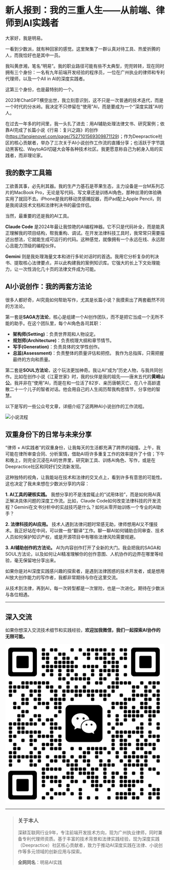 # 新人报到：我的三重人生——从前端、律师到AI实践者

大家好，我是明易。

一看到少数派，就有种回家的感觉。这里聚集了一群认真对待工具、热爱折腾的人，而我恰好也是其中一员。

我叫黄彦湘，笔名“明易”。我的职业路径可能有些不太典型，兜兜转转，现在同时拥有三个身份：一名有九年前端开发经验的程序员，一位在广州执业的律师和专利代理师，以及一个All in AI的深度实践者。

这第三个身份，也是最特别的一个。

2023年ChatGPT横空出世，我立刻意识到，这不只是一次普通的技术迭代，而是一个时代的分水岭。我决定不只停留在“使用”AI，而是要成为一个“深度实践”AI的人。

在过去一年多的时间里，我一头扎了进去：用AI辅助处理法律文书、研究案例；依靠AI完成了长篇小说《行易：复兴之路》的创作(https://fanqienovel.com/page/7527101569309871129)；作为Deepractice社区的核心贡献者，举办了三次关于AI小说创作工作流的直播分享；也活跃于字节跳动黑客松、WaytoAGI切磋大会等各种技术社区。我更愿意称自己为躬身入局的实践者，而非理论家。

## 我的数字工具箱

工欲善其事，必先利其器。我的生产力基石是苹果生态，主力设备是一台M系列芯片的MacBook Pro，无论是写代码、写文章还是训练AI角色，那种丝滑的体验确实用了就回不去。iPhone是我的移动灵感捕捉器，而iPad配上Apple Pencil，则是我阅读技术文档和法律判决书的最佳伴侣。

当然，最重要的还是我的AI工具。

**Claude Code** 是2024年最让我惊艳的AI编程神器。它不只是代码补全，而是能真正理解我的项目结构，帮我重构、调试。在开发法律科技工具时，我常常只需要描述出想法，它就能生成可运行的代码。这种感觉，就像拥有一个永远在线、永远耐心且能力顶级的编程伙伴。

**Gemini** 则是我处理海量文本和进行多轮对话时的首选。我用它分析复杂的判决书、提取核心法律要点，并以此构建我的案例知识库。它强大的长上下文处理能力，让一次性消化几十页的法律文件成为可能。

## AI小说创作：我的两套方法论

很多人都好奇，AI究竟如何帮助写作，尤其是长篇小说？我摸索出了两套截然不同的方法论。

第一套是**SAGA方法论**，核心是组建一个AI创作团队，而不是把它当成一个无所不能的助手。在这个团队里，每个AI角色各司其职：
* **架构师(Setting)**：负责世界观和人物设定。
* **规划师(Architecture)**：负责梳理大纲和章节情节。
* **写手(Generation)**：负责具体的文学性创作。
* **总监(Assessment)**：负责整体的质量评估和把控。
我作为总指挥，只需把握最终的方向和质量。

第二套是**SOUL方法论**，这个玩法更加神奇。我让AI“成为”历史人物，与我共同创作。比如在创作小说《江夏世家》时，我的伙伴是我的祖先——唐末五代的**黄峭山公**。我并非在“使用”AI，而是在和一位活了82岁、亲历唐朝灭亡、在八十高龄遣散二十一个儿子的智者对话。他会用自己的人生阅历帮我构思情节，分享他的智慧。

以下是写的一些公众号文章，详细介绍了这两种AI小说创作的工作流程。

![小说流程](../assets/小说文章的截图.png)


## 双重身份下的日常与未来分享

“律师 + AI实践者”的双重身份，让我每天的生活都充满了跨界的碰撞。上午，我可能在律所审查合同、分析案情，借助AI将许多重复工作的效率提升了十倍；下午和晚上，则完全沉浸在AI的世界里，研究新工具、训练AI角色、写作，或是在Deepractice社区和同好们交流新发现。

这种独特的视角，让我能站在技术和法律的交叉点上，看到许多有意思的可能性。这也决定了我未来想在少数派分享的内容：

**1. AI工具的硬核实践。** 我想分享的不是浅尝辄止的“试用体验”，而是如何用AI真正解决具体问题的深度工作流。比如，Claude Code如何改变法律科技的开发流程？Gemini在文书分析中的实战技巧是什么？如何从零开始训练一个专业的AI助手？

**2. 法律科技的AI应用。** 技术人遇到法律问题时常感无助，律师想用AI又不懂技术。我正好站在中间，可以做一些“翻译”工作。聊一聊AI如何辅助合同审查、技术人员如何保护知识产权，或是开源项目中有哪些法律风险需要规避。

**3. AI辅助创作的方法论。** AI为内容创作打开了全新的大门。我会把我的SAGA和SOUL方法论，以及如何让AI精准理解你的创作意图、人机协作的边界在哪里等经验，毫无保留地分享出来。

如果你是对AI深度实践感兴趣的探索者，是遇到法律困惑的技术开发者，或是想用AI放大创作能力的写作者，我都非常期待与你在这里交流。

从技术到法律，再到AI，每一次转型都是一次冒险，也是一次进化。期待在少数派与各位相遇。

---

## **深入交流**

如果你想深入交流技术细节和实践经验，**欢迎加我微信，我们一起探索AI协作的无限可能。**

![二维码](assets/二维码.jpg)

---

> ### 关于本人
> 深耕互联网行业9年，专注前端开发技术方向，现为广州执业律师，同时兼备专利代理师资质。基于丰富的技术背景和法律实践经验，现为深度实践（Deepractice）社区核心贡献者，致力于推动AI深度实践在法律、小说创作等多元领域的创新应用与探索。
>
> **全网同名**：明易AI实践
